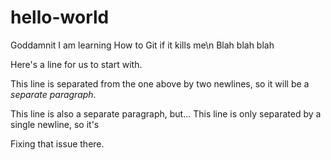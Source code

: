 # hello-world
Goddamnit I am learning How to Git if it kills me\n
Blah blah blah

Here's a line for us to start with.

This line is separated from the one above by two newlines, so it will be a *separate paragraph*.

This line is also a separate paragraph, but...
This line is only separated by a single newline, so it's

Fixing that issue there.
